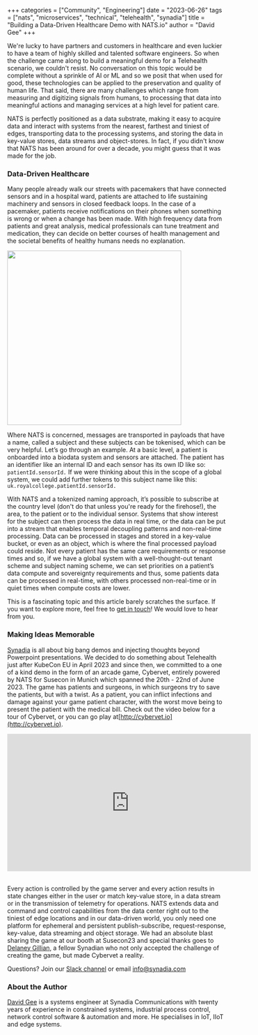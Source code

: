 +++
categories = ["Community", "Engineering"]
date = "2023-06-26"
tags = ["nats", "microservices", "technical", "telehealth", "synadia"]
title = "Building a Data-Driven Healthcare Demo with NATS.io"
author = "David Gee"
+++

We're lucky to have partners and customers in healthcare and even luckier to have a team of highly skilled and talented software engineers. So when the challenge came along to build a meaningful demo for a Telehealth scenario, we couldn't resist. No conversation on this topic would be complete without a sprinkle of AI or ML and so we posit that when used for good, these technologies can be applied to the preservation and quality of human life. That said, there are many challenges which range from measuring and digitizing signals from humans, to processing that data into meaningful actions and managing services at a high level for patient care.

NATS is perfectly positioned as a data substrate, making it easy to acquire data and interact with systems from the nearest, farthest and tiniest of edges, transporting data to the processing systems, and storing the data in key-value stores, data streams and object-stores. In fact, if you didn't know that NATS has been around for over a decade, you might guess that it was made for the job.

### Data-Driven Healthcare
Many people already walk our streets with pacemakers that have connected sensors and in a hospital ward, patients are attached to life sustaining machinery and sensors in closed feedback loops. In the case of a pacemaker, patients receive notifications on their phones when something is wrong or when a change has been made. With high frequency data from patients and great analysis, medical professionals can tune treatment and medication, they can decide on better courses of health management and the societal benefits of healthy humans needs no explanation.

<img src="/img/blog/cybervet_post_hospital_bed.png" height="400px" width="400px">


Where NATS is concerned, messages are transported in payloads that have a name, called a subject and these subjects can be tokenised, which can be very helpful. Let’s go through an example. At a basic level, a patient is onboarded into a biodata system and sensors are attached. The patient has an identifier like an internal ID and each sensor has its own ID like so: `patientId.sensorId.` If we were thinking about this in the scope of a global system, we could add further tokens to this subject name like this: `uk.royalcollege.patientId.sensorId.`

With NATS and a tokenized naming approach, it’s possible to subscribe at the country level (don't do that unless you're ready for the firehose!), the area, to the patient or to the individual sensor. Systems that show interest for the subject can then process the data in real time, or the data can be put into a stream that enables temporal decoupling patterns and non-real-time processing. Data can be processed in stages and stored in a key-value bucket, or even as an object, which is where the final processed payload could reside. Not every patient has the same care requirements or response times and so, if we have a global system with a well-thought-out tenant scheme and subject naming scheme, we can set priorities on a patient’s data compute and sovereignty requirements and thus, some patients data can be processed in real-time, with others processed non-real-time or in quiet times when compute costs are lower.

This is a fascinating topic and this article barely scratches the surface. If you want to explore more, feel free to [get in touch](mailto:info@synadia.com)! We would love to hear from you.

### Making Ideas Memorable
[Synadia](https://synadia.com) is all about big bang demos and injecting thoughts beyond Powerpoint presentations. We decided to do something about Telehealth just after KubeCon EU in April 2023 and since then, we committed to a one of a kind demo in the form of an arcade game, Cybervet, entirely powered by NATS for Susecon in Munich which spanned the 20th - 22nd of June 2023. The game has patients and surgeons, in which surgeons try to save the patients, but with a twist. As a patient, you can inflict infections and damage against your game patient character, with the worst move being to present the patient with the medical bill. Check out the video below for a tour of Cybervet, or you can go play at[http://cybervet.io](http://cybervet.io).

<iframe width="560" height="315" src="https://www.youtube.com/embed/uiNeRjj9ukM" title="YouTube video player" frameborder="0" allow="accelerometer; autoplay; clipboard-write; encrypted-media; gyroscope; picture-in-picture; web-share" allowfullscreen></iframe>

<br />Every action is controlled by the game server and every action results in state changes either in the user or match key-value store, in a data stream or in the transmission of telemetry for operations. NATS extends data and command and control capabilities from the data center right out to the tiniest of edge locations and in our data-driven world, you only need one platform for ephemeral and persistent publish-subscribe, request-response, key-value, data streaming and object storage. We had an absolute blast sharing the game at our booth at Susecon23 and special thanks goes to [Delaney Gillian](https://www.linkedin.com/in/delaney-gillilan-338734a8/), a fellow Synadian who not only accepted the challenge of creating the game, but made Cybervet a reality.

Questions? Join our [Slack channel](https://slack.nats.io) or email [info@synadia.com](mailto:info@synadia.com)

### About the Author
[David Gee](https://www.linkedin.com/in/davedotdev/) is a systems engineer at Synadia Communications with twenty years of experience in constrained systems, industrial process control, network control software & automation and more. He specialises in IoT, IIoT and edge systems.



